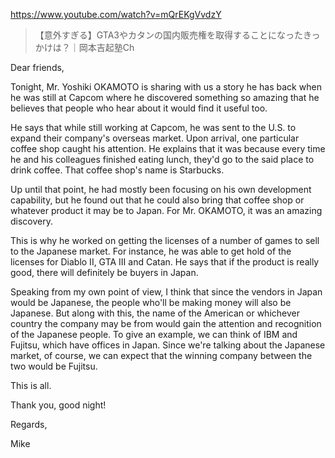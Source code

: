 https://www.youtube.com/watch?v=mQrEKgVvdzY

> 【意外すぎる】GTA3やカタンの国内販売権を取得することになったきっかけは？｜岡本吉起塾Ch 

Dear friends,

Tonight, Mr. Yoshiki OKAMOTO is sharing with us a story he has back when he was still at Capcom where he discovered something so amazing that he believes that people who hear about it would find it useful too.

He says that while still working at Capcom, he was sent to the U.S. to expand their company's overseas market. Upon arrival, one particular coffee shop caught his attention. He explains that it was because every time he and his colleagues finished eating lunch, they'd go to the said place to drink coffee. That coffee shop's name is Starbucks.

Up until that point, he had mostly been focusing on his own development capability, but he found out that he could also bring that coffee shop or whatever product it may be to Japan. For Mr. OKAMOTO, it was an amazing discovery.

This is why he worked on getting the licenses of a number of games to sell to the Japanese market. For instance, he was able to get hold of the licenses for Diablo II, GTA III and Catan. He says that if the product is really good, there will definitely be buyers in Japan.

Speaking from my own point of view, I think that since the vendors in Japan would be Japanese, the people who'll be making money will also be Japanese. But along with this, the name of the American or whichever country the company may be from would gain the attention and recognition of the Japanese people. To give an example, we can think of IBM and Fujitsu, which have offices in Japan. Since we're talking about the Japanese market, of course, we can expect that the winning company between the two would be Fujitsu.

This is all.

Thank you, good night!

Regards,

Mike
